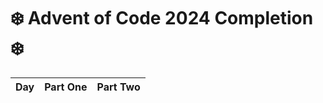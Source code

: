 # ❄️ Advent of Code 2024 Completion ❄️

| Day | Part One | Part Two |
| :-: | :------: | :------: |
